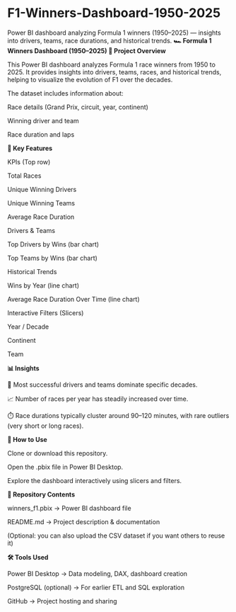 # F1-Winners-Dashboard-1950-2025
Power BI dashboard analyzing Formula 1 winners (1950–2025) — insights into drivers, teams, race durations, and historical trends.
**🏎️ Formula 1 Winners Dashboard (1950–2025)
📌 Project Overview**

This Power BI dashboard analyzes Formula 1 race winners from 1950 to 2025.
It provides insights into drivers, teams, races, and historical trends, helping to visualize the evolution of F1 over the decades.

The dataset includes information about:

Race details (Grand Prix, circuit, year, continent)

Winning driver and team

Race duration and laps

**🎯 Key Features**

KPIs (Top row)

Total Races

Unique Winning Drivers

Unique Winning Teams

Average Race Duration

Drivers & Teams

Top Drivers by Wins (bar chart)

Top Teams by Wins (bar chart)

Historical Trends

Wins by Year (line chart)

Average Race Duration Over Time (line chart)

Interactive Filters (Slicers)

Year / Decade

Continent

Team

**📊 Insights**

🏁 Most successful drivers and teams dominate specific decades.

📈 Number of races per year has steadily increased over time.

⏱️ Race durations typically cluster around 90–120 minutes, with rare outliers (very short or long races).

**🚀 How to Use**

Clone or download this repository.

Open the .pbix file in Power BI Desktop.

Explore the dashboard interactively using slicers and filters.

**📂 Repository Contents**

winners_f1.pbix → Power BI dashboard file

README.md → Project description & documentation

(Optional: you can also upload the CSV dataset if you want others to reuse it)

**🛠️ Tools Used**

Power BI Desktop → Data modeling, DAX, dashboard creation

PostgreSQL (optional) → For earlier ETL and SQL exploration

GitHub → Project hosting and sharing
